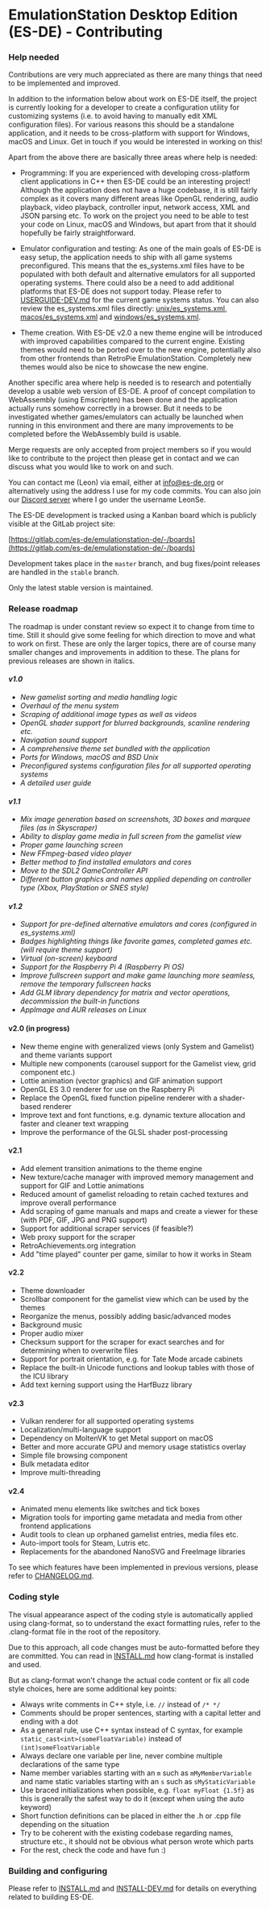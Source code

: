 # EmulationStation Desktop Edition (ES-DE) - Contributing

### Help needed

Contributions are very much appreciated as there are many things that need to be implemented and improved.

In addition to the information below about work on ES-DE itself, the project is currently looking for a developer to create a configuration utility for customizing systems (i.e. to avoid having to manually edit XML configuration files). For various reasons this should be a standalone application, and it needs to be cross-platform with support for Windows, macOS and Linux. Get in touch if you would be interested in working on this!

Apart from the above there are basically three areas where help is needed:

* Programming: If you are experienced with developing cross-platform client applications in C++ then ES-DE could be an interesting project! Although the application does not have a huge codebase, it is still fairly complex as it covers many different areas like OpenGL rendering, audio playback, video playback, controller input, network access, XML and JSON parsing etc. To work on the project you need to be able to test your code on Linux, macOS and Windows, but apart from that it should hopefully be fairly straightforward.

* Emulator configuration and testing: As one of the main goals of ES-DE is easy setup, the application needs to ship with all game systems preconfigured. This means that the es_systems.xml files have to be populated with both default and alternative emulators for all supported operating systems. There could also be a need to add additional platforms that ES-DE does not support today. Please refer to [USERGUIDE-DEV.md](USERGUIDE-DEV.md#supported-game-systems) for the current game systems status. You can also review the es_systems.xml files directly: [unix/es_systems.xml](resources/systems/unix/es_systems.xml), [macos/es_systems.xml](resources/systems/macos/es_systems.xml) and [windows/es_systems.xml](resources/systems/windows/es_systems.xml).

* Theme creation. With ES-DE v2.0 a new theme engine will be introduced with improved capabilities compared to the current engine. Existing themes would need to be ported over to the new engine, potentially also from other frontends than RetroPie EmulationStation. Completely new themes would also be nice to showcase the new engine.

Another specific area where help is needed is to research and potentially develop a usable web version of ES-DE. A proof of concept compilation to WebAssembly (using Emscripten) has been done and the application actually runs somehow correctly in a browser. But it needs to be investigated whether games/emulators can actually be launched when running in this environment and there are many improvements to be completed before the WebAssembly build is usable.

Merge requests are only accepted from project members so if you would like to contribute to the project then please get in contact and we can discuss what you would like to work on and such.

You can contact me (Leon) via email, either at info@es-de.org or alternatively using the address I use for my code commits. You can also join our [Discord server](https://discord.gg/EVVX4DqWAP) where I go under the username LeonSe.

The ES-DE development is tracked using a Kanban board which is publicly visible at the GitLab project site:

[https://gitlab.com/es-de/emulationstation-de/-/boards](https://gitlab.com/es-de/emulationstation-de/-/boards)

Development takes place in the `master` branch, and bug fixes/point releases are handled in the `stable` branch.

Only the latest stable version is maintained.

### Release roadmap

The roadmap is under constant review so expect it to change from time to time. Still it should give some feeling for which direction to move and what to work on first. These are only the larger topics, there are of course many smaller changes and improvements in addition to these. The plans for previous releases are shown in italics.

#### _v1.0_

* _New gamelist sorting and media handling logic_
* _Overhaul of the menu system_
* _Scraping of additional image types as well as videos_
* _OpenGL shader support for blurred backgrounds, scanline rendering etc._
* _Navigation sound support_
* _A comprehensive theme set bundled with the application_
* _Ports for Windows, macOS and BSD Unix_
* _Preconfigured systems configuration files for all supported operating systems_
* _A detailed user guide_

#### _v1.1_

* _Mix image generation based on screenshots, 3D boxes and marquee files (as in Skyscraper)_
* _Ability to display game media in full screen from the gamelist view_
* _Proper game launching screen_
* _New FFmpeg-based video player_
* _Better method to find installed emulators and cores_
* _Move to the SDL2 GameController API_
* _Different button graphics and names applied depending on controller type (Xbox, PlayStation or SNES style)_

#### _v1.2_

* _Support for pre-defined alternative emulators and cores (configured in es_systems.xml)_
* _Badges highlighting things like favorite games, completed games etc. (will require theme support)_
* _Virtual (on-screen) keyboard_
* _Support for the Raspberry Pi 4 (Raspberry Pi OS)_
* _Improve fullscreen support and make game launching more seamless, remove the temporary fullscreen hacks_
* _Add GLM library dependency for matrix and vector operations, decommission the built-in functions_
* _AppImage and AUR releases on Linux_

#### v2.0 (in progress)

* New theme engine with generalized views (only System and Gamelist) and theme variants support
* Multiple new components (carousel support for the Gamelist view, grid component etc.)
* Lottie animation (vector graphics) and GIF animation support
* OpenGL ES 3.0 renderer for use on the Raspberry Pi
* Replace the OpenGL fixed function pipeline renderer with a shader-based renderer
* Improve text and font functions, e.g. dynamic texture allocation and faster and cleaner text wrapping
* Improve the performance of the GLSL shader post-processing

#### v2.1

* Add element transition animations to the theme engine
* New texture/cache manager with improved memory management and support for GIF and Lottie animations
* Reduced amount of gamelist reloading to retain cached textures and improve overall performance
* Add scraping of game manuals and maps and create a viewer for these (with PDF, GIF, JPG and PNG support)
* Support for additional scraper services (if feasible?)
* Web proxy support for the scraper
* RetroAchievements.org integration
* Add "time played" counter per game, similar to how it works in Steam

#### v2.2

* Theme downloader
* Scrollbar component for the gamelist view which can be used by the themes
* Reorganize the menus, possibly adding basic/advanced modes
* Background music
* Proper audio mixer
* Checksum support for the scraper for exact searches and for determining when to overwrite files
* Support for portrait orientation, e.g. for Tate Mode arcade cabinets
* Replace the built-in Unicode functions and lookup tables with those of the ICU library
* Add text kerning support using the HarfBuzz library

#### v2.3

* Vulkan renderer for all supported operating systems
* Localization/multi-language support
* Dependency on MoltenVK to get Metal support on macOS
* Better and more accurate GPU and memory usage statistics overlay
* Simple file browsing component
* Bulk metadata editor
* Improve multi-threading

#### v2.4

* Animated menu elements like switches and tick boxes
* Migration tools for importing game metadata and media from other frontend applications
* Audit tools to clean up orphaned gamelist entries, media files etc.
* Auto-import tools for Steam, Lutris etc.
* Replacements for the abandoned NanoSVG and FreeImage libraries

To see which features have been implemented in previous versions, please refer to [CHANGELOG.md](CHANGELOG.md).

### Coding style

The visual appearance aspect of the coding style is automatically applied using clang-format, so to understand the exact formatting rules, refer to the .clang-format file in the root of the repository.

Due to this approach, all code changes must be auto-formatted before they are committed. You can read in [INSTALL.md](INSTALL.md#using-clang-format-for-automatic-code-formatting) how clang-format is installed and used.

But as clang-format won't change the actual code content or fix all code style choices, here are some additional key points:

* Always write comments in C++ style, i.e. `//` instead of `/* */`
* Comments should be proper sentences, starting with a capital letter and ending with a dot
* As a general rule, use C++ syntax instead of C syntax, for example `static_cast<int>(someFloatVariable)` instead of `(int)someFloatVariable`
* Always declare one variable per line, never combine multiple declarations of the same type
* Name member variables starting with an `m` such as `mMyMemberVariable` and name static variables starting with an `s` such as `sMyStaticVariable`
* Use braced initializations when possible, e.g. `float myFloat {1.5f}` as this is generally the safest way to do it (except when using the auto keyword)
* Short function definitions can be placed in either the .h or .cpp file depending on the situation
* Try to be coherent with the existing codebase regarding names, structure etc., it should not be obvious what person wrote which parts
* For the rest, check the code and have fun :)

### Building and configuring

Please refer to [INSTALL.md](INSTALL.md) and [INSTALL-DEV.md](INSTALL-DEV.md) for details on everything related to building ES-DE.
